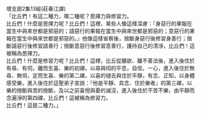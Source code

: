 增支部2集13經(莊春江譯)  
「比丘們！有這二種力，哪二種呢？思擇力與修習力。  
比丘們！什麼是思擇力呢？比丘們！這裡，某些人像這樣深慮：『身惡行的果報在當生中與來世都是邪惡的；語惡行的果報在當生中與來世都是邪惡的；意惡行的果報在當生中與來世都是邪惡的。』他像這樣省察後，捨斷身惡行後修習身善行；捨斷語惡行後修習語善行；捨斷意惡行後修習意善行，護持自己的清淨，比丘們！這被稱為思擇力。  
比丘們！什麼是修習力呢？比丘們！這裡，比丘從離欲、離不善法後，進入後住於有尋、有伺，離而生喜、樂的初禪，以尋與伺的平息，自信，一心，進入後住於無尋、無伺，定而生喜、樂的第二禪，以喜的褪去與住於平靜，有念、正知，以身體感受樂，進入後住於這聖弟子宣說：『他是平靜、具念、住於樂者』的第三禪，以樂的捨斷與苦的捨斷，及以之前喜悅與憂的滅沒，進入後住於不苦不樂，由平靜而念遍淨的第四禪，比丘們！這被稱為修習力。  
比丘們！這是二種力。」  
  
  
